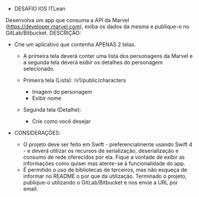 * DESAFIO IOS ITLean

Desenvolva um app que consuma a API da Marvel (https://developer.marvel.com), exiba
os dados da mesma e publique-o no GitLab/Bitbucket.
DESCRIÇÃO:
* Crie um aplicativo que contenha APENAS 2 telas.
  * A primeira tela deverá conter uma lista dos personagens da Marvel e a segunda tela
deverá exibir os detalhes do personagem selecionado.

  * Primeira tela (Lista): /v1/public/characters
      * Imagem do personagem
      * Exibir nome
  * Segunda tela (Detalhe):
      * Crie como você desejar

* CONSIDERAÇÕES:
  * O projeto deve ser feito em Swift - preferencialmente usando Swift 4 - e deverá utilizar os
recursos de serialização, deserialização e consumo de rede oferecidos por ela.
Fique a vontade de exibir as informações como quiser mas atente-se à funcionalidade do
app.
  * É permitido o uso de bibliotecas de terceiros, mas não esqueça de informar no README
o por que da utilização.
Terminado o projeto, publique-o utilizando o GitLab/Bitbucket e nos envie a URL por
email.
